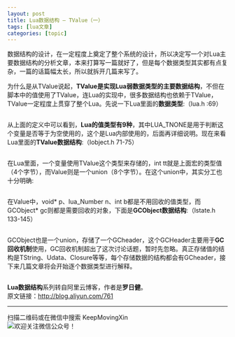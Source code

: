```yaml
---
layout: post
title: Lua数据结构 — TValue（一） 
tags: [lua文章]
categories: [topic]
---
```

<p>数据结构的设计，在一定程度上奠定了整个系统的设计，所以决定写一个对Lua主要数据结构的分析文章，本来打算写一篇就好了，但是每个数据类型其实都有点复杂，一篇的话篇幅太长，所以就拆开几篇来写了。</p>

<p>为什么是从TValue说起，<strong>TValue是实现Lua弱数据类型的主要数据结构</strong>，不但在脚本中的值使用了TValue，连Lua的实现中，很多数据结构也依赖于TValue，TValue一定程度上贯穿了整个Lua。先说一下Lua里面的<strong>数据类型</strong>:（lua.h :69）</p>
<p><img src="https://keepmovingxin.github.io//images/luaTValue/lua-tvalue-01.png" alt=""/></p>
<p>从上面的定义中可以看到，<strong>Lua的值类型有9种</strong>，其中LUA_TNONE是用于判断这个变量是否等于为空使用的，这个是Lua内部使用的，后面再详细说明。现在来看Lua里面的<strong>TValue数据结构</strong>:（lobject.h 71-75）</p>
<p><img src="https://keepmovingxin.github.io//images/luaTValue/lua-tvalue-02.png" alt=""/></p>
<p>在Lua里面，一个变量使用TValue这个类型来存储的，int tt就是上面宏的类型值（4个字节），而Value则是一个union（8个字节）。在这个union中，其实分工也十分明确:</p>
<p><img src="https://keepmovingxin.github.io//images/luaTValue/lua-tvalue-03.png" alt=""/></p>
<p>在Value中，void* p、lua_Number n、int b都是不用回收的值类型，而GCObject* gc则都是需要回收的对象，下面是<strong>GCObject数据结构</strong>:（lstate.h 133-145）</p>
<p><img src="https://keepmovingxin.github.io//images/luaTValue/lua-tvalue-04.png" alt=""/></p>
<p>GCObject也是一个union，存储了一个GCheader，这个GCHeader主要用于<strong>GC回收机制</strong>使用，GC回收机制超出了这次讨论话题，暂时先忽略。真正存储值的结构是TString、Udata、Closure等等，每个存储数据的结构都会有GCheader，接下来几篇文章将会开始逐个数据类型进行解释。</p>
<p><img src="https://keepmovingxin.github.io//images/luaTValue/lua-tvalue-05.png" alt=""/></p>
<p><strong>Lua数据结构</strong>系列转自阿里云博客，作者是<strong>罗日健</strong>。<br/>原文链接：<a href="http://blog.aliyun.com/761" target="_blank" rel="external noopener noreferrer">http://blog.aliyun.com/761</a></p>
<hr/>
<p>扫描二维码或在微信中搜索 KeepMovingXin<br/><img src="https://keepmovingxin.github.io//images/qrcode.jpg" alt="欢迎关注微信公众号！"/></p>